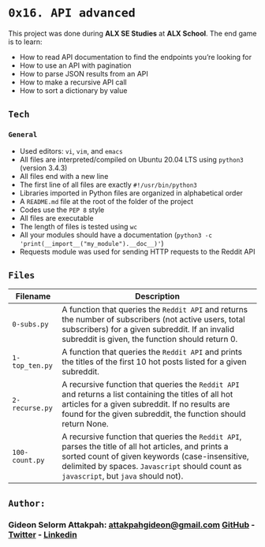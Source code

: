 # `0x16. API advanced`

This project was done during **ALX SE Studies** at **ALX School**. The end game is to learn:
* How to read API documentation to find the endpoints you’re looking for
* How to use an API with pagination
* How to parse JSON results from an API
* How to make a recursive API call
* How to sort a dictionary by value

## `Tech`
### `General`
* Used editors: `vi`, `vim`, and `emacs`
* All files are interpreted/compiled on Ubuntu 20.04 LTS using `python3` (version 3.4.3)
* All files end with a new line
* The first line of all files are exactly `#!/usr/bin/python3`
* Libraries imported in Python files are organized in alphabetical order
* A `README.md` file at the root of the folder of the project
* Codes use the `PEP 8` style
* All files are executable
* The length of files is tested using `wc`
* All your modules should have a documentation (`python3 -c 'print(__import__("my_module").__doc__)'`)
* Requests module was used for sending HTTP requests to the Reddit API

## `Files`

| Filename | Description |
| -------- | ----------- |
| `0-subs.py` | A function that queries the `Reddit API` and returns the number of subscribers (not active users, total subscribers) for a given subreddit. If an invalid subreddit is given, the function should return 0. |
| `1-top_ten.py` | A function that queries the `Reddit API` and prints the titles of the first 10 hot posts listed for a given subreddit. |
| `2-recurse.py` | A recursive function that queries the `Reddit API` and returns a list containing the titles of all hot articles for a given subreddit. If no results are found for the given subreddit, the function should return None. |
| `100-count.py` | A recursive function that queries the `Reddit API`, parses the title of all hot articles, and prints a sorted count of given keywords (case-insensitive, delimited by spaces. `Javascript` should count as `javascript`, but `java` should not). |

## `Author:`
### Gideon Selorm Attakpah: <attakpahgideon@gmail.com> [GitHub](https://github.com/iamgideonchrist) - [Twitter](https://twitter.com/iamgideonchrist) - [Linkedin](https://www.linkedin.com/in/iamgideonchrist/)
